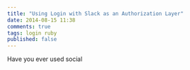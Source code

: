 ```yaml
---
title: "Using Login with Slack as an Authorization Layer"
date: 2014-08-15 11:38
comments: true
tags: login ruby
published: false
---
```


Have you ever used social
